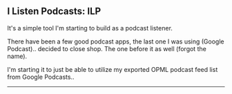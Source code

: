 ## I Listen Podcasts: ILP


It's a simple tool I'm starting to build as a podcast listener.

There have been a few good podcast apps, the last one I was using (Google Podcast).. decided to close shop.
The one before it as well (forgot the name).

I'm starting it to just be able to utilize my exported OPML podcast feed list from Google Podcasts..

---
